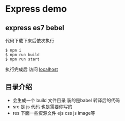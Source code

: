 # Express demo
## express es7 bebel


代码下载下来后依次执行
```$xslt
$ npm i
$ npm run build
$ npm run start
```
执行完成后 访问 [localhost](http://localhost:3000)

## 目录介绍
* 会生成一个 build 文件目录 装的是babel 转译后的代码
* src  是 js 代码 也是需要你写的
* res 下面一些资源文件 ejs css js image等


